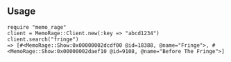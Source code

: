 ## Usage

    require "memo_rage"
    client = MemoRage::Client.new(:key => "abcd1234")
    client.search("fringe")
    => [#<MemoRage::Show:0x00000002dcdf00 @id=18388, @name="Fringe">, #<MemoRage::Show:0x00000002daef10 @id=9108, @name="Before The Fringe">]
    
